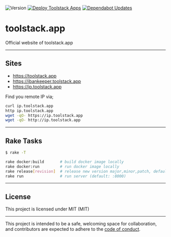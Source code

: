 ![Version](https://img.shields.io/badge/version-0.1.1-orange.svg)
[![Deploy Toolstack Apps](https://github.com/bilusteknoloji/toolstack.app/actions/workflows/build-and-deploy.yml/badge.svg)](https://github.com/bilusteknoloji/toolstack.app/actions/workflows/build-and-deploy.yml)
[![Dependabot Updates](https://github.com/bilusteknoloji/toolstack.app/actions/workflows/dependabot/dependabot-updates/badge.svg)](https://github.com/bilusteknoloji/toolstack.app/actions/workflows/dependabot/dependabot-updates)

# toolstack.app

Official website of toolstack.app

---

## Sites

- https://toolstack.app
- https://ibankeeper.toolstack.app
- https://ip.toolstack.app

Find you remote IP via;

```bash
curl ip.toolstack.app
http ip.toolstack.app
wget -qO- https://ip.toolstack.app
wget -qO- http://ip.toolstack.app
```

---

## Rake Tasks

```bash
$ rake -T

rake docker:build       # build docker image locally
rake docker:run         # run docker image locally
rake release[revision]  # release new version major,minor,patch, default: patch
rake run                # run server (default: :8000)
```

---

## License

This project is licensed under MIT (MIT)

---

This project is intended to be a safe, welcoming space for collaboration, and
contributors are expected to adhere to the [code of conduct][coc].

[coc]: https://github.com/bilusteknoloji/toolstack.app/blob/main/CODE_OF_CONDUCT.md

